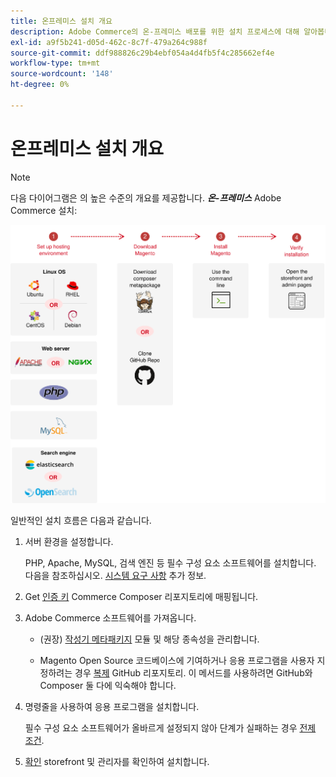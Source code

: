 ```yaml
---
title: 온프레미스 설치 개요
description: Adobe Commerce의 온-프레미스 배포를 위한 설치 프로세스에 대해 알아봅니다.
exl-id: a9f5b241-d05d-462c-8c7f-479a264c988f
source-git-commit: ddf988826c29b4ebf054a4d4fb5f4c285662ef4e
workflow-type: tm+mt
source-wordcount: '148'
ht-degree: 0%

---
```


# 온프레미스 설치 개요

>[!NOTE]
>
>다음 다이어그램은 의 높은 수준의 개요를 제공합니다. _**온-프레미스**_ Adobe Commerce 설치:

![설치 작동 방식](../assets/installation/install-diagram-24.svg)

일반적인 설치 흐름은 다음과 같습니다.

1. 서버 환경을 설정합니다.

   PHP, Apache, MySQL, 검색 엔진 등 필수 구성 요소 소프트웨어를 설치합니다. 다음을 참조하십시오. [시스템 요구 사항](system-requirements.md) 추가 정보.

1. Get [인증 키](prerequisites/authentication-keys.md) Commerce Composer 리포지토리에 매핑됩니다.

1. Adobe Commerce 소프트웨어를 가져옵니다.

   * (권장) [작성기 메타패키지](composer.md) 모듈 및 해당 종속성을 관리합니다.

   * Magento Open Source 코드베이스에 기여하거나 응용 프로그램을 사용자 지정하려는 경우 [복제](https://developer.adobe.com/commerce/contributor/guides/install/clone-repository/) GitHub 리포지토리. 이 메서드를 사용하려면 GitHub와 Composer 둘 다에 익숙해야 합니다.

1. 명령줄을 사용하여 응용 프로그램을 설치합니다.

   필수 구성 요소 소프트웨어가 올바르게 설정되지 않아 단계가 실패하는 경우 [전제 조건](prerequisites/overview.md).

1. [확인](next-steps/verify.md) storefront 및 관리자를 확인하여 설치합니다.
